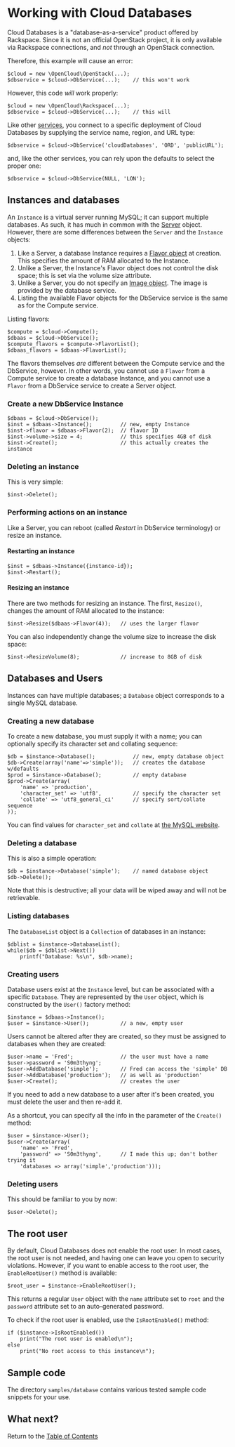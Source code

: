Working with Cloud Databases
============================

Cloud Databases is a "database-as-a-service" product offered by Rackspace. Since it is
not an official OpenStack project, it is only available via Rackspace connections,
and *not* through an OpenStack connection.

Therefore, this example will cause an error:

	$cloud = new \OpenCloud\OpenStack(...);
	$dbservice = $cloud->DbService(...);	// this won't work

However, this code *will* work properly:

	$cloud = new \OpenCloud\Rackspace(...);
	$dbservice = $cloud->DbService(...);	// this will

Like other [services](services.md), you connect to a specific deployment of Cloud 
Databases by supplying the service name, region, and URL type:

	$dbservice = $cloud->DbService('cloudDatabases', 'ORD', 'publicURL');

and, like the other services, you can rely upon the defaults to select the proper one:

	$dbservice = $cloud->DbService(NULL, 'LON');

## Instances and databases

An `Instance` is a virtual server running MySQL; it can support multiple databases. 
As such, it has much in common with the [Server](servers.md) object. However, there 
are some differences between the `Server` and the `Instance` objects:

1. Like a Server, a database Instance requires a [Flavor object](flavors.md) at creation. This specifies the amount of RAM allocated to the Instance.
1. Unlike a Server, the Instance's Flavor object does not control the disk space; this is set via the volume size attribute.
1. Unlike a Server, you do not specify an [Image object](images.md). The image is provided by the database service.
1. Listing the available Flavor objects for the DbService service is the same as for the Compute service.

Listing flavors:

	$compute = $cloud->Compute();
	$dbaas = $cloud->DbService();
	$compute_flavors = $compute->FlavorList();
	$dbaas_flavors = $dbaas->FlavorList();

The flavors themselves *are* different between the Compute service and the DbService, 
however. In other words, you cannot use a `Flavor` from a Compute service to create
a database Instance, and you cannot use a `Flavor` from a DbService service to 
create a Server object. 

### Create a new DbService Instance

	$dbaas = $cloud->DbService();
	$inst = $dbaas->Instance();			// new, empty Instance
	$inst->flavor = $dbaas->Flavor(2);	// flavor ID
	$inst->volume->size = 4;			// this specifies 4GB of disk
	$inst->Create();					// this actually creates the instance

### Deleting an instance

This is very simple:

	$inst->Delete();

### Performing actions on an instance

Like a Server, you can reboot (called *Restart* in DbService terminology) or resize
an instance.

#### Restarting an instance

	$inst = $dbaas->Instance({instance-id});
	$inst->Restart();

#### Resizing an instance

There are two methods for resizing an instance. The first, `Resize()`, changes the amount
of RAM allocated to the instance:

	$inst->Resize($dbaas->Flavor(4));	// uses the larger flavor

You can also independently change the volume size to increase the disk space:

	$inst->ResizeVolume(8);				// increase to 8GB of disk

## Databases and Users

Instances can have multiple databases; a `Database` object corresponds to a single
MySQL database. 

### Creating a new database

To create a new database, you must supply it with a name; you can optionally 
specify its character set and collating sequence:

	$db = $instance->Database();			// new, empty database object
	$db->Create(array('name'=>'simple'));	// creates the database w/defaults
	$prod = $instance->Database();			// empty database
	$prod->Create(array(
		'name' => 'production',
		'character_set' => 'utf8',			// specify the character set
		'collate' => 'utf8_general_ci'		// specify sort/collate sequence
	));

You can find values for `character_set` and `collate` at
[the MySQL website](http://dev.mysql.com/doc/refman/5.0/en/charset-mysql.html).

### Deleting a database

This is also a simple operation:

	$db = $instance->Database('simple');	// named database object
	$db->Delete();

Note that this is destructive; all your data will be wiped away and will not be
retrievable.

### Listing databases

The `DatabaseList` object is a `Collection` of databases in an instance:

	$dblist = $instance->DatabaseList();
	while($db = $dblist->Next())
		printf("Database: %s\n", $db->name);

### Creating users

Database users exist at the `Instance` level, but can be associated with a specific
`Database`. They are represented by the `User` object, which is constructed by
the `User()` factory method:

	$instance = $dbaas->Instance();
	$user = $instance->User();			// a new, empty user

Users cannot be altered after they are created, so they must be assigned to 
databases when they are created:

	$user->name = 'Fred';				// the user must have a name
	$user->password = 'S0m3thyng';
	$user->AddDatabase('simple');		// Fred can access the 'simple' DB
	$user->AddDatabase('production');	// as well as 'production'
	$user->Create();					// creates the user

If you need to add a new database to a user after it's been created, you must 
delete the user and then re-add it.

As a shortcut, you can specify all the info in the parameter of the `Create()` method:

	$user = $instance->User();
	$user->Create(array(
		'name' => 'Fred',
		'password' => 'S0m3thyng',		// I made this up; don't bother trying it
		'databases => array('simple','production')));

### Deleting users

This should be familiar to you by now:

	$user->Delete();

## The root user

By default, Cloud Databases does not enable the root user. In most cases, the root
user is not needed, and having one can leave you open to security violations. However,
if you want to enable access to the root user, the `EnableRootUser()` method is
available:

	$root_user = $instance->EnableRootUser();

This returns a regular `User` object with the `name` attribute set to `root` and the
`password` attribute set to an auto-generated password. 

To check if the root user is enabled, use the `IsRootEnabled()` method:

	if ($instance->IsRootEnabled())
		print("The root user is enabled\n");
	else
		print("No root access to this instance\n");

## Sample code

The directory `samples/database` contains various tested sample code snippets for your
use.

## What next?

Return to the [Table of Contents](toc.md)
